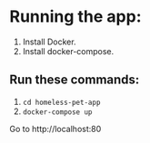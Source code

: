 # Running the app:
1. Install Docker.
2. Install docker-compose.
## Run these commands:
1. `cd homeless-pet-app`
2. `docker-compose up`

Go to http://localhost:80
